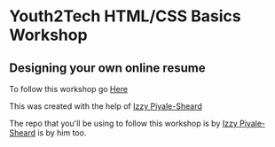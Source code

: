 # Youth2Tech HTML/CSS Basics Workshop 
## Designing your own online resume

To follow this workshop go [Here](https://github.com/izzydoesizzy/resumetemplate)

This was created with the help of [Izzy Piyale-Sheard](http://izzydoesizzy.com/)

The repo that you'll be using to follow this workshop is by [Izzy Piyale-Sheard](http://izzydoesizzy.com/) is by him too.



